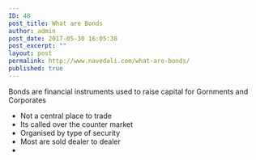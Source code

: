 ```yaml
---
ID: 48
post_title: What are Bonds
author: admin
post_date: 2017-05-30 16:05:38
post_excerpt: ""
layout: post
permalink: http://www.navedali.com/what-are-bonds/
published: true
---
```

Bonds are financial instruments used to raise capital for Gornments and Corporates
<ul>
 	<li>Not a central place to trade</li>
 	<li>Its called over the counter market</li>
 	<li>Organised by type of security</li>
 	<li>Most are sold dealer to dealer</li>
 	<li></li>
</ul>